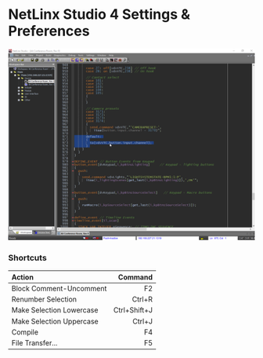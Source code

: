 # NetLinx Studio 4 Settings & Preferences

![NSX4 Screenshot](https://raw.githubusercontent.com/jwjames83/nsx4-settings/master/ns4-color-scheme.png "NSX4 Screenshot")

### Shortcuts
| Action | Command |
|:------|--------:|
|Block Comment-Uncomment | F2 |
|Renumber Selection | Ctrl+R |
|Make Selection Lowercase | Ctrl+Shift+J |
|Make Selection Uppercase | Ctrl+J |
|Compile | F4 |
|File Transfer...|F5|
